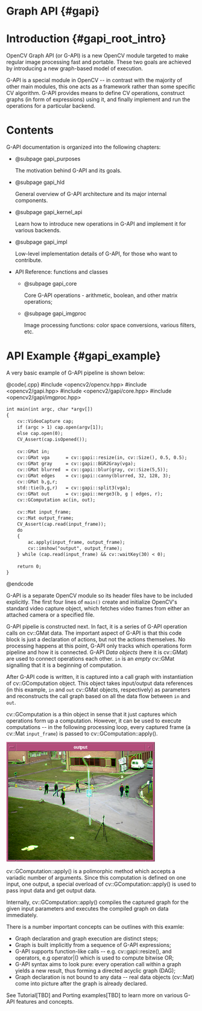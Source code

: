 # Graph API {#gapi}

# Introduction {#gapi_root_intro}

OpenCV Graph API (or G-API) is a new OpenCV module targeted to make
regular image processing fast and portable. These two goals are
achieved by introducing a new graph-based model of execution.

G-API is a special module in OpenCV -- in contrast with the majority
of other main modules, this one acts as a framework rather than some
specific CV algorithm. G-API provides means to define CV operations,
construct graphs (in form of expressions) using it, and finally
implement and run the operations for a particular backend.

# Contents

G-API documentation is organized into the following chapters:

- @subpage gapi_purposes

  The motivation behind G-API and its goals.

- @subpage gapi_hld

  General overview of G-API architecture and its major internal
  components.

- @subpage gapi_kernel_api

  Learn how to introduce new operations in G-API and implement it for
  various backends.

- @subpage gapi_impl

  Low-level implementation details of G-API, for those who want to
  contribute.

- API Reference: functions and classes

    - @subpage gapi_core

      Core G-API operations - arithmetic, boolean, and other matrix
      operations;

    - @subpage gapi_imgproc

      Image processing functions: color space conversions, various
      filters, etc.

# API Example {#gapi_example}

A very basic example of G-API pipeline is shown below:

@code{.cpp}
    #include <opencv2/opencv.hpp>
    #include <opencv2/gapi.hpp>
    #include <opencv2/gapi/core.hpp>
    #include <opencv2/gapi/imgproc.hpp>

    int main(int argc, char *argv[])
    {
        cv::VideoCapture cap;
        if (argc > 1) cap.open(argv[1]);
        else cap.open(0);
        CV_Assert(cap.isOpened());

        cv::GMat in;
        cv::GMat vga      = cv::gapi::resize(in, cv::Size(), 0.5, 0.5);
        cv::GMat gray     = cv::gapi::BGR2Gray(vga);
        cv::GMat blurred  = cv::gapi::blur(gray, cv::Size(5,5));
        cv::GMat edges    = cv::gapi::canny(blurred, 32, 128, 3);
        cv::GMat b,g,r;
        std::tie(b,g,r)   = cv::gapi::split3(vga);
        cv::GMat out      = cv::gapi::merge3(b, g | edges, r);
        cv::GComputation ac(in, out);

        cv::Mat input_frame;
        cv::Mat output_frame;
        CV_Assert(cap.read(input_frame));
        do
        {
            ac.apply(input_frame, output_frame);
            cv::imshow("output", output_frame);
        } while (cap.read(input_frame) && cv::waitKey(30) < 0);

        return 0;
    }
@endcode

<!-- TODO align this code with text using marks and itemized list -->

G-API is a separate OpenCV module so its header files have to be
included explicitly. The first four lines of `main()` create and
initialize OpenCV's standard video capture object, which fetches
video frames from either an attached camera or a specified file.

G-API pipelie is constructed next. In fact, it is a series of G-API
operation calls on cv::GMat data. The important aspect of G-API is
that this code block is just a declaration of actions, but not the
actions themselves. No processing happens at this point, G-API only
tracks which operations form pipeline and how it is connected. G-API
_Data objects_ (here it is cv::GMat) are used to connect operations
each other. `in` is an _empty_ cv::GMat signalling that it is a
beginning of computation.

After G-API code is written, it is captured into a call graph with
instantiation of cv::GComputation object. This object takes
input/output data references (in this example, `in` and `out`
cv::GMat objects, respectively) as parameters and reconstructs the
call graph based on all the data flow between `in` and `out`.

cv::GComputation is a thin object in sense that it just captures which
operations form up a computation. However, it can be used to execute
computations -- in the following processing loop, every captured frame (a
cv::Mat `input_frame`) is passed to cv::GComputation::apply().

![Example pipeline running on sample video 'vtest.avi'](pics/demo.png)

cv::GComputation::apply() is a polimorphic method which accepts a
variadic number of arguments. Since this computation is defined on one
input, one output, a special overload of cv::GComputation::apply() is
used to pass input data and get output data.

Internally, cv::GComputation::apply() compiles the captured graph for
the given input parameters and executes the compiled graph on data
immediately.

There is a number important concepts can be outlines with this examle:
* Graph declaration and graph execution are distinct steps;
* Graph is built implicitly from a sequence of G-API expressions;
* G-API supports function-like calls -- e.g. cv::gapi::resize(), and
  operators, e.g operator|() which is used to compute bitwise OR;
* G-API syntax aims to look pure: every operation call within a graph
  yields a new result, thus forming a directed acyclic graph (DAG);
* Graph declaration is not bound to any data -- real data objects
  (cv::Mat) come into picture after the graph is already declared.

<!-- FIXME: The above operator|() link links to MatExpr not GAPI -->

See Tutorial[TBD] and Porting examples[TBD] to learn more on various
G-API features and concepts.

<!-- TODO Add chapter on declaration, compilation, execution -->
